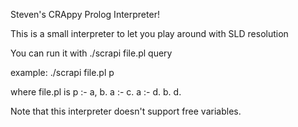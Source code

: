Steven's CRAppy Prolog Interpreter!

This is a small interpreter to let you play around with SLD resolution

You can run it with 
./scrapi file.pl query

example:
./scrapi file.pl p

where file.pl is
p :- a, b.
a :- c.
a :- d.
b.
d.

Note that this interpreter doesn't support free variables.
